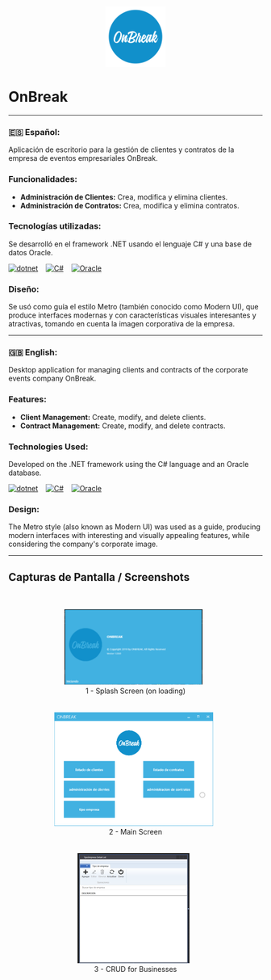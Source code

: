 <br>
<div align="center">
    <img alt="OnBreak Logo" width="120px" src="https://raw.githubusercontent.com/Malonsog/OnBreakv2/main/img/logo_transparent_background.png">
</div>

# OnBreak

---
### 🇪🇸 Español:
Aplicación de escritorio para la gestión de clientes y contratos de la empresa de eventos empresariales OnBreak.

### Funcionalidades:

- **Administración de Clientes:** Crea, modifica y elimina clientes.
- **Administración de Contratos:** Crea, modifica y elimina contratos.

### Tecnologías utilizadas:
Se desarrolló en el framework .NET usando el lenguaje C# y una base de datos Oracle.

<a href="https://dotnet.microsoft.com/" target="_blank"><img alt="dotnet" height="42" width="42" src="https://cdn.simpleicons.org/dotnet/#3776AB/ffffff" /></a> &nbsp;&nbsp;
<a href="https://learn.microsoft.com/en-us/dotnet/csharp/" target="_blank"><img alt="C#" height="42" width="42" src="https://cdn.simpleicons.org/csharp/#3776AB/ffffff" /></a> &nbsp;&nbsp;
<a href="https://www.oracle.com/cl/database/sqldeveloper/" target="_blank"><img alt="Oracle" height="42" width="42" src="https://cdn.simpleicons.org/oracle/#3776AB/ffffff" /></a> &nbsp;&nbsp;

### Diseño:
Se usó como guía el estilo Metro (también conocido como Modern UI), que produce interfaces modernas y con características visuales interesantes y atractivas, tomando en cuenta la imagen corporativa de la empresa.



---
### 🇬🇧 English:
Desktop application for managing clients and contracts of the corporate events company OnBreak.

### Features:

- **Client Management:** Create, modify, and delete clients.
- **Contract Management:** Create, modify, and delete contracts.

### Technologies Used:
Developed on the .NET framework using the C# language and an Oracle database.

<a href="https://dotnet.microsoft.com/" target="_blank"><img alt="dotnet" height="42" width="42" src="https://cdn.simpleicons.org/dotnet/#3776AB/ffffff" /></a> &nbsp;&nbsp;
<a href="https://learn.microsoft.com/en-us/dotnet/csharp/" target="_blank"><img alt="C#" height="42" width="42" src="https://cdn.simpleicons.org/csharp/#3776AB/ffffff" /></a> &nbsp;&nbsp;
<a href="https://www.oracle.com/cl/database/sqldeveloper/" target="_blank"><img alt="Oracle" height="42" width="42" src="https://cdn.simpleicons.org/oracle/#3776AB/ffffff" /></a> &nbsp;&nbsp;

### Design:
The Metro style (also known as Modern UI) was used as a guide, producing modern interfaces with interesting and visually appealing features, while considering the company's corporate image.

---
## Capturas de Pantalla / Screenshots
<div align="center">
<br>
<br>
<img src="img/img_2.png" alt="Splash screen" height="150">&nbsp;&nbsp;
<br>
1 - Splash Screen (on loading)
<br>
<br>
<br>
<img src="img/img.png" alt="Main screen">&nbsp;&nbsp;
<br>
2 - Main Screen
<br>
<br>
<br>
<img src="img/img_1.png" alt="Business CRUD">&nbsp;&nbsp;
<br>
3 - CRUD for Businesses
<br>
<br>
<br>
</div>